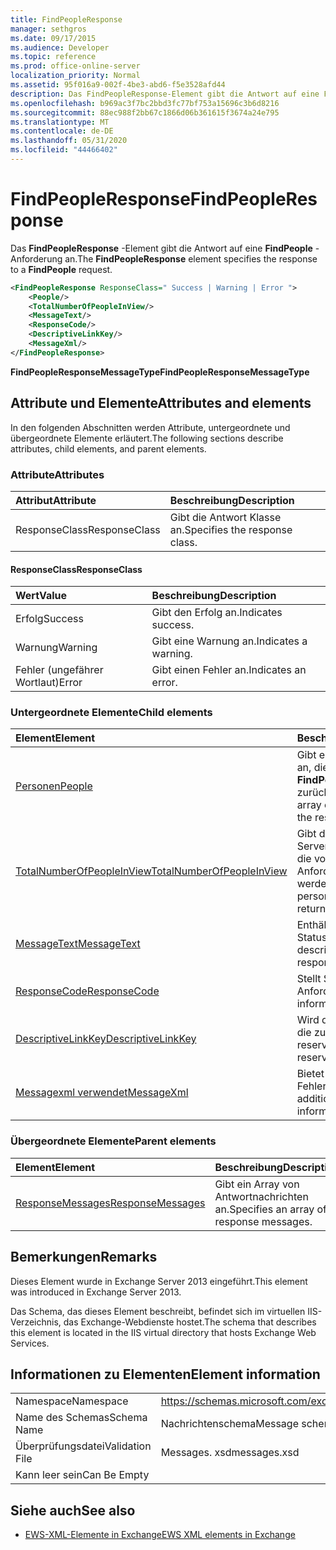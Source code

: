 ```yaml
---
title: FindPeopleResponse
manager: sethgros
ms.date: 09/17/2015
ms.audience: Developer
ms.topic: reference
ms.prod: office-online-server
localization_priority: Normal
ms.assetid: 95f016a9-002f-4be3-abd6-f5e3528afd44
description: Das FindPeopleResponse-Element gibt die Antwort auf eine FindPeople-Anforderung an.
ms.openlocfilehash: b969ac3f7bc2bbd3fc77bf753a15696c3b6d8216
ms.sourcegitcommit: 88ec988f2bb67c1866d06b361615f3674a24e795
ms.translationtype: MT
ms.contentlocale: de-DE
ms.lasthandoff: 05/31/2020
ms.locfileid: "44466402"
---
```

# <a name="findpeopleresponse"></a><span data-ttu-id="d90da-103">FindPeopleResponse</span><span class="sxs-lookup"><span data-stu-id="d90da-103">FindPeopleResponse</span></span>

<span data-ttu-id="d90da-104">Das **FindPeopleResponse** -Element gibt die Antwort auf eine **FindPeople** -Anforderung an.</span><span class="sxs-lookup"><span data-stu-id="d90da-104">The **FindPeopleResponse** element specifies the response to a **FindPeople** request.</span></span> 
  
```XML
<FindPeopleResponse ResponseClass=" Success | Warning | Error ">
    <People/>
    <TotalNumberOfPeopleInView/>
    <MessageText/>
    <ResponseCode/>
    <DescriptiveLinkKey/>
    <MessageXml/>
</FindPeopleResponse>
```

 <span data-ttu-id="d90da-105">**FindPeopleResponseMessageType**</span><span class="sxs-lookup"><span data-stu-id="d90da-105">**FindPeopleResponseMessageType**</span></span>
## <a name="attributes-and-elements"></a><span data-ttu-id="d90da-106">Attribute und Elemente</span><span class="sxs-lookup"><span data-stu-id="d90da-106">Attributes and elements</span></span>

<span data-ttu-id="d90da-107">In den folgenden Abschnitten werden Attribute, untergeordnete und übergeordnete Elemente erläutert.</span><span class="sxs-lookup"><span data-stu-id="d90da-107">The following sections describe attributes, child elements, and parent elements.</span></span>
  
### <a name="attributes"></a><span data-ttu-id="d90da-108">Attribute</span><span class="sxs-lookup"><span data-stu-id="d90da-108">Attributes</span></span>

|<span data-ttu-id="d90da-109">**Attribut**</span><span class="sxs-lookup"><span data-stu-id="d90da-109">**Attribute**</span></span>|<span data-ttu-id="d90da-110">**Beschreibung**</span><span class="sxs-lookup"><span data-stu-id="d90da-110">**Description**</span></span>|
|:-----|:-----|
|<span data-ttu-id="d90da-111">ResponseClass</span><span class="sxs-lookup"><span data-stu-id="d90da-111">ResponseClass</span></span>  <br/> |<span data-ttu-id="d90da-112">Gibt die Antwort Klasse an.</span><span class="sxs-lookup"><span data-stu-id="d90da-112">Specifies the response class.</span></span>  <br/> |
   
#### <a name="responseclass"></a><span data-ttu-id="d90da-113">ResponseClass</span><span class="sxs-lookup"><span data-stu-id="d90da-113">ResponseClass</span></span>

|<span data-ttu-id="d90da-114">**Wert**</span><span class="sxs-lookup"><span data-stu-id="d90da-114">**Value**</span></span>|<span data-ttu-id="d90da-115">**Beschreibung**</span><span class="sxs-lookup"><span data-stu-id="d90da-115">**Description**</span></span>|
|:-----|:-----|
|<span data-ttu-id="d90da-116">Erfolg</span><span class="sxs-lookup"><span data-stu-id="d90da-116">Success</span></span>  <br/> |<span data-ttu-id="d90da-117">Gibt den Erfolg an.</span><span class="sxs-lookup"><span data-stu-id="d90da-117">Indicates success.</span></span>  <br/> |
|<span data-ttu-id="d90da-118">Warnung</span><span class="sxs-lookup"><span data-stu-id="d90da-118">Warning</span></span>  <br/> |<span data-ttu-id="d90da-119">Gibt eine Warnung an.</span><span class="sxs-lookup"><span data-stu-id="d90da-119">Indicates a warning.</span></span>  <br/> |
|<span data-ttu-id="d90da-120">Fehler (ungefährer Wortlaut)</span><span class="sxs-lookup"><span data-stu-id="d90da-120">Error</span></span>  <br/> |<span data-ttu-id="d90da-121">Gibt einen Fehler an.</span><span class="sxs-lookup"><span data-stu-id="d90da-121">Indicates an error.</span></span>  <br/> |
   
### <a name="child-elements"></a><span data-ttu-id="d90da-122">Untergeordnete Elemente</span><span class="sxs-lookup"><span data-stu-id="d90da-122">Child elements</span></span>

|<span data-ttu-id="d90da-123">**Element**</span><span class="sxs-lookup"><span data-stu-id="d90da-123">**Element**</span></span>|<span data-ttu-id="d90da-124">**Beschreibung**</span><span class="sxs-lookup"><span data-stu-id="d90da-124">**Description**</span></span>|
|:-----|:-----|
|[<span data-ttu-id="d90da-125">Personen</span><span class="sxs-lookup"><span data-stu-id="d90da-125">People</span></span>](people.md) <br/> |<span data-ttu-id="d90da-126">Gibt ein Array von Persona-Daten an, die als Ergebnis einer **FindPeople** -Anforderung zurückgegeben werden.</span><span class="sxs-lookup"><span data-stu-id="d90da-126">Specifies an array of persona data returned as the result of a **FindPeople** request.</span></span>  <br/> |
|[<span data-ttu-id="d90da-127">TotalNumberOfPeopleInView</span><span class="sxs-lookup"><span data-stu-id="d90da-127">TotalNumberOfPeopleInView</span></span>](totalnumberofpeopleinview.md) <br/> |<span data-ttu-id="d90da-128">Gibt die Gesamtzahl der auf einem Server gespeicherten Personen an, die von einer **FindPeople** -Anforderung zurückgegeben werden.</span><span class="sxs-lookup"><span data-stu-id="d90da-128">Specifies the total number of personas stored on a server that are returned by a **FindPeople** request.</span></span>  <br/> |
|[<span data-ttu-id="d90da-129">MessageText</span><span class="sxs-lookup"><span data-stu-id="d90da-129">MessageText</span></span>](messagetext.md) <br/> |<span data-ttu-id="d90da-130">Enthält eine Textbeschreibung des Status der Antwort.</span><span class="sxs-lookup"><span data-stu-id="d90da-130">Provides a text description of the status of the response.</span></span>  <br/> |
|[<span data-ttu-id="d90da-131">ResponseCode</span><span class="sxs-lookup"><span data-stu-id="d90da-131">ResponseCode</span></span>](responsecode.md) <br/> |<span data-ttu-id="d90da-132">Stellt Statusinformationen zur Anforderung bereit.</span><span class="sxs-lookup"><span data-stu-id="d90da-132">Provides status information about the request.</span></span>  <br/> |
|[<span data-ttu-id="d90da-133">DescriptiveLinkKey</span><span class="sxs-lookup"><span data-stu-id="d90da-133">DescriptiveLinkKey</span></span>](descriptivelinkkey.md) <br/> |<span data-ttu-id="d90da-134">Wird derzeit nicht verwendet und für die zukünftige Verwendung reserviert.</span><span class="sxs-lookup"><span data-stu-id="d90da-134">Currently unused and reserved for future use.</span></span>  <br/> |
|[<span data-ttu-id="d90da-135">Messagexml verwendet</span><span class="sxs-lookup"><span data-stu-id="d90da-135">MessageXml</span></span>](messagexml.md) <br/> |<span data-ttu-id="d90da-136">Bietet zusätzliche Fehlerantwortinformationen.</span><span class="sxs-lookup"><span data-stu-id="d90da-136">Provides additional error response information.</span></span>  <br/> |
   
### <a name="parent-elements"></a><span data-ttu-id="d90da-137">Übergeordnete Elemente</span><span class="sxs-lookup"><span data-stu-id="d90da-137">Parent elements</span></span>

|<span data-ttu-id="d90da-138">**Element**</span><span class="sxs-lookup"><span data-stu-id="d90da-138">**Element**</span></span>|<span data-ttu-id="d90da-139">**Beschreibung**</span><span class="sxs-lookup"><span data-stu-id="d90da-139">**Description**</span></span>|
|:-----|:-----|
|[<span data-ttu-id="d90da-140">ResponseMessages</span><span class="sxs-lookup"><span data-stu-id="d90da-140">ResponseMessages</span></span>](responsemessages.md) <br/> |<span data-ttu-id="d90da-141">Gibt ein Array von Antwortnachrichten an.</span><span class="sxs-lookup"><span data-stu-id="d90da-141">Specifies an array of response messages.</span></span>  <br/> |
   
## <a name="remarks"></a><span data-ttu-id="d90da-142">Bemerkungen</span><span class="sxs-lookup"><span data-stu-id="d90da-142">Remarks</span></span>

<span data-ttu-id="d90da-143">Dieses Element wurde in Exchange Server 2013 eingeführt.</span><span class="sxs-lookup"><span data-stu-id="d90da-143">This element was introduced in Exchange Server 2013.</span></span>
  
<span data-ttu-id="d90da-144">Das Schema, das dieses Element beschreibt, befindet sich im virtuellen IIS-Verzeichnis, das Exchange-Webdienste hostet.</span><span class="sxs-lookup"><span data-stu-id="d90da-144">The schema that describes this element is located in the IIS virtual directory that hosts Exchange Web Services.</span></span>
  
## <a name="element-information"></a><span data-ttu-id="d90da-145">Informationen zu Elementen</span><span class="sxs-lookup"><span data-stu-id="d90da-145">Element information</span></span>

|||
|:-----|:-----|
|<span data-ttu-id="d90da-146">Namespace</span><span class="sxs-lookup"><span data-stu-id="d90da-146">Namespace</span></span>  <br/> |https://schemas.microsoft.com/exchange/services/2006/messages  <br/> |
|<span data-ttu-id="d90da-147">Name des Schemas</span><span class="sxs-lookup"><span data-stu-id="d90da-147">Schema Name</span></span>  <br/> |<span data-ttu-id="d90da-148">Nachrichtenschema</span><span class="sxs-lookup"><span data-stu-id="d90da-148">Message schema</span></span>  <br/> |
|<span data-ttu-id="d90da-149">Überprüfungsdatei</span><span class="sxs-lookup"><span data-stu-id="d90da-149">Validation File</span></span>  <br/> |<span data-ttu-id="d90da-150">Messages. xsd</span><span class="sxs-lookup"><span data-stu-id="d90da-150">messages.xsd</span></span>  <br/> |
|<span data-ttu-id="d90da-151">Kann leer sein</span><span class="sxs-lookup"><span data-stu-id="d90da-151">Can Be Empty</span></span>  <br/> ||
   
## <a name="see-also"></a><span data-ttu-id="d90da-152">Siehe auch</span><span class="sxs-lookup"><span data-stu-id="d90da-152">See also</span></span>



- [<span data-ttu-id="d90da-153">EWS-XML-Elemente in Exchange</span><span class="sxs-lookup"><span data-stu-id="d90da-153">EWS XML elements in Exchange</span></span>](ews-xml-elements-in-exchange.md)

